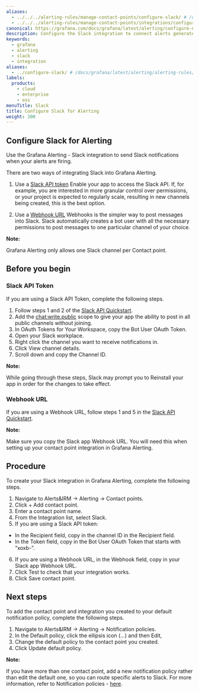 ```yaml
---
aliases:
  - ../../../alerting-rules/manage-contact-points/configure-slack/ # /docs/grafana/latest/alerting/alerting-rules/manage-contact-points/configure-slack/
  - ../../../alerting-rules/manage-contact-points/integrations/configure-slack/ # /docs/grafana/latest/alerting/alerting-rules/manage-contact-points/integrations/configure-slack/
canonical: https://grafana.com/docs/grafana/latest/alerting/configure-notifications/manage-contact-points/integrations/configure-slack/
description: Configure the Slack integration to connect alerts generated by Grafana Alerting 
keywords:
  - grafana
  - alerting
  - slack
  - integration
aliases:
  - ../configure-slack/ # /docs/grafana/latest/alerting/alerting-rules/manage-contact-points/configure-slack/
labels:
  products:
    - cloud
    - enterprise
    - oss
menuTitle: Slack
title: Configure Slack for Alerting
weight: 300
---
```



## Configure Slack for Alerting


Use the Grafana Alerting - Slack integration to send Slack notifications when your alerts are firing. 

There are two ways of integrating Slack into Grafana Alerting. 


1. Use a [Slack API token](https://api.slack.com/authentication/token-types)
Enable your app to access the Slack API. If, for example, you are interested in more granular control over permissions, or your project is expected to regularly scale, resulting in new channels being created, this is the best option. 


1. Use a [Webhook URL](https://api.slack.com/messaging/webhooks)
Webhooks is the simpler way to post messages into Slack. Slack automatically creates a bot user with all the necessary permissions to post messages to one particular channel of your choice.

**Note:**

Grafana Alerting only allows one Slack channel per Contact point.

## Before you begin

### Slack API Token 

If you are using a Slack API Token, complete the following steps.

1. Follow steps 1 and 2 of the [Slack API Quickstart](https://api.slack.com/start/quickstart).
1. Add the [chat:write.public](https://api.slack.com/scopes/chat:write.public) scope to give your app the ability to post in all public channels without joining.
1. In OAuth Tokens for Your Workspace, copy the Bot User OAuth Token.
1. Open your Slack workplace.
1. Right click the channel you want to receive notifications in.
1. Click View channel details.
1. Scroll down and copy the Channel ID.

**Note:** 

While going through these steps, Slack may prompt you to Reinstall your app in order for the changes to take effect.

### Webhook URL

If you are using a Webhook URL, follow steps 1 and 5 in the [Slack API Quickstart](https://api.slack.com/start/quickstart).


**Note:**

Make sure you copy the Slack app Webhook URL. You will need this when setting up your contact point integration in Grafana Alerting. 

## Procedure

To create your Slack integration in Grafana Alerting, complete the following steps.

1. Navigate to Alerts&IRM ->  Alerting -> Contact points.
1. Click + Add contact point.
1. Enter a contact point name.
1. From the Integration list, select Slack.
1. If you are using a Slack API token:
- In the Recipient field, copy in the channel ID in the Recipient field.
- In the Token field, copy in the Bot User OAuth Token that starts with “xoxb-”.
6. If you are using a Webhook URL, in the Webhook field, copy in your Slack app Webhook URL.
7. Click Test to check that your integration works. 
8. Click Save contact point.

## Next steps

To add the contact point and integration you created to your default notification policy, complete the following steps.

1. Navigate to Alerts&IRM -> Alerting -> Notification policies.
1. In the Default policy, click  the ellipsis icon (…) and then Edit,
1. Change the default policy to the contact point you created.
1. Click Update default policy. 

**Note:**

If you have more than one contact point, add a new notification policy rather than edit the default one, so you can route specific alerts to Slack. For more information, refer to Notification policies - [here](https://grafana.com/docs/grafana/latest/alerting/alerting-rules/create-notification-policy/#add-new-nested-policy). 
